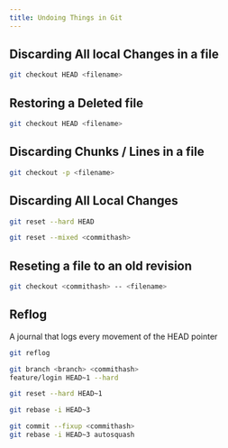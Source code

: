 ```yaml
---
title: Undoing Things in Git
---
```


## Discarding All local Changes in a file

```sh
git checkout HEAD <filename>
```

## Restoring a Deleted file

```bash
git checkout HEAD <filename>
```

## Discarding Chunks / Lines in a file

```sh
git checkout -p <filename>
```

## Discarding All Local Changes

```sh
git reset --hard HEAD

git reset --mixed <commithash>
```

## Reseting a file to an old revision

```sh
git checkout <commithash> -- <filename>
```

## Reflog

A journal that logs every movement of the HEAD pointer

```sh
git reflog

git branch <branch> <commithash>
feature/login HEAD~1 --hard

git reset --hard HEAD~1

git rebase -i HEAD~3

git commit --fixup <commithash>
git rebase -i HEAD~3 autosquash
```
